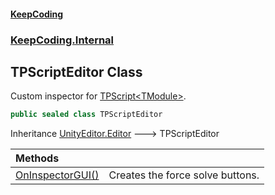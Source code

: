 #### [KeepCoding](index.md 'index')
### [KeepCoding.Internal](KeepCoding.Internal.md 'KeepCoding.Internal')
## TPScriptEditor Class
Custom inspector for [TPScript&lt;TModule&gt;](TPScript.TModule..md 'KeepCoding.TPScript&lt;TModule&gt;').   
```csharp
public sealed class TPScriptEditor
```

Inheritance [UnityEditor.Editor](https://docs.microsoft.com/en-us/dotnet/api/UnityEditor.Editor 'UnityEditor.Editor') &#129106; TPScriptEditor  

| Methods | |
| :--- | :--- |
| [OnInspectorGUI()](TPScriptEditor.OnInspectorGUI().md 'KeepCoding.Internal.TPScriptEditor.OnInspectorGUI()') | Creates the force solve buttons.<br/> |

